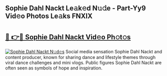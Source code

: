 ## Sophie Dahl Nackt Le𝚊k𝚎d N𝚞𝚍e - Part-Yy9 Vid𝚎o Photos Le𝚊ks FNXIX

# <h2><a href="http://fb066c3.evod.top/?m=Sophie+Dahl+Nackt">🔗 👉🔴 Sophie Dahl Nackt Vid𝚎o Ph𝚘t𝚘s</a></h2>

[![Sophie Dahl Nackt N𝚞d𝚎s](https://i.imgur.com/8V9OHl7.gif)](http://fb066c3.evod.top/?m=Sophie+Dahl+Nackt)
Social media sensation Sophie Dahl Nackt and content producer, known for sharing dance and lifestyle themes through viral dance challenges and mini vlogs. Public figures Sophie Dahl Nackt are often seen as symbols of hope and inspiration. 
